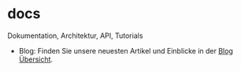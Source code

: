 # docs

Dokumentation, Architektur, API, Tutorials
- Blog: Finden Sie unsere neuesten Artikel und Einblicke in der [Blog Übersicht](./blog_overview.md).
